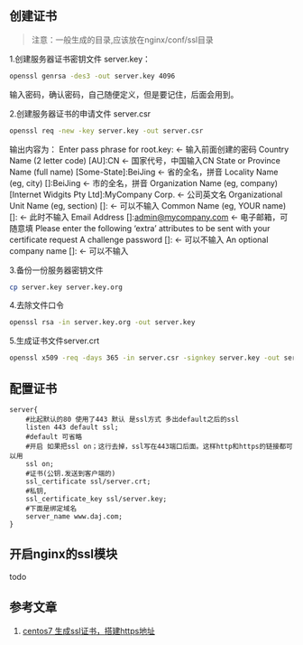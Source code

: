 ## 创建证书

> 注意：一般生成的目录,应该放在nginx/conf/ssl目录

1.创建服务器证书密钥文件 server.key：

```bash
openssl genrsa -des3 -out server.key 4096
```

输入密码，确认密码，自己随便定义，但是要记住，后面会用到。

2.创建服务器证书的申请文件 server.csr

```bash
openssl req -new -key server.key -out server.csr
```

输出内容为：
Enter pass phrase for root.key: ← 输入前面创建的密码
Country Name (2 letter code) [AU]:CN ← 国家代号，中国输入CN
State or Province Name (full name) [Some-State]:BeiJing ← 省的全名，拼音
Locality Name (eg, city) []:BeiJing ← 市的全名，拼音
Organization Name (eg, company) [Internet Widgits Pty Ltd]:MyCompany Corp. ← 公司英文名
Organizational Unit Name (eg, section) []: ← 可以不输入
Common Name (eg, YOUR name) []: ← 此时不输入
Email Address []:admin@mycompany.com ← 电子邮箱，可随意填
Please enter the following ‘extra’ attributes
to be sent with your certificate request
A challenge password []: ← 可以不输入
An optional company name []: ← 可以不输入

3.备份一份服务器密钥文件

```bash
cp server.key server.key.org
```

4.去除文件口令

```bash
openssl rsa -in server.key.org -out server.key
```

5.生成证书文件server.crt

```bash
openssl x509 -req -days 365 -in server.csr -signkey server.key -out server.crt
```

## 配置证书

```
server{
    #比起默认的80 使用了443 默认 是ssl方式 多出default之后的ssl
    listen 443 default ssl;
    #default 可省略
    #开启 如果把ssl on；这行去掉，ssl写在443端口后面。这样http和https的链接都可以用
    ssl on;
    #证书(公钥.发送到客户端的)
    ssl_certificate ssl/server.crt;
    #私钥,
    ssl_certificate_key ssl/server.key;
    #下面是绑定域名
    server_name www.daj.com;
}
```

## 开启nginx的ssl模块

todo

## 参考文章

1. [centos7 生成ssl证书，搭建https地址](https://blog.csdn.net/qq_22385935/article/details/91990876)